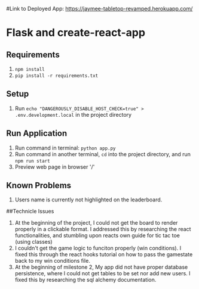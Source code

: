 #Link to Deployed App: https://jaymee-tabletop-revamped.herokuapp.com/ 
# Flask and create-react-app

## Requirements

1. `npm install`
2. `pip install -r requirements.txt`

## Setup

1. Run `echo "DANGEROUSLY_DISABLE_HOST_CHECK=true" > .env.development.local` in the project directory

## Run Application

1. Run command in terminal: `python app.py`
2. Run command in another terminal, `cd` into the project directory, and run `npm run start`
3. Preview web page in browser '/'

## Known Problems

1. Users name is currently not highlighted on the leaderboard.

##Technicle Issues

1. At the beginning of the project, I could not get the board to render properly in a clickable format. I addressed this by researching the react functionalities, and stumbling upon reacts own guide for tic tac toe (using classes)
2. I couldn't get the game logic to funciton properly (win conditions). I fixed this through the react hooks tutorial on how to pass the gamestate back to my win conditions file.
3. At the beginning of milestone 2, My app did not have proper database persistence, where I could not get tables to be set nor add new users. I fixed this by researching the sql alchemy documentation.
